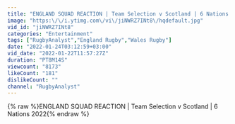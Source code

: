 ```yaml
---
title: "ENGLAND SQUAD REACTION | Team Selection v Scotland | 6 Nations 2022"
image: "https:\/\/i.ytimg.com\/vi\/jiNWRZ7INt8\/hqdefault.jpg"
vid_id: "jiNWRZ7INt8"
categories: "Entertainment"
tags: ["RugbyAnalyst","England Rugby","Wales Rugby"]
date: "2022-01-24T03:12:59+03:00"
vid_date: "2022-01-22T11:57:27Z"
duration: "PT8M14S"
viewcount: "8173"
likeCount: "181"
dislikeCount: ""
channel: "RugbyAnalyst"
---
```

{% raw %}ENGLAND SQUAD REACTION | Team Selection v Scotland | 6 Nations 2022{% endraw %}
